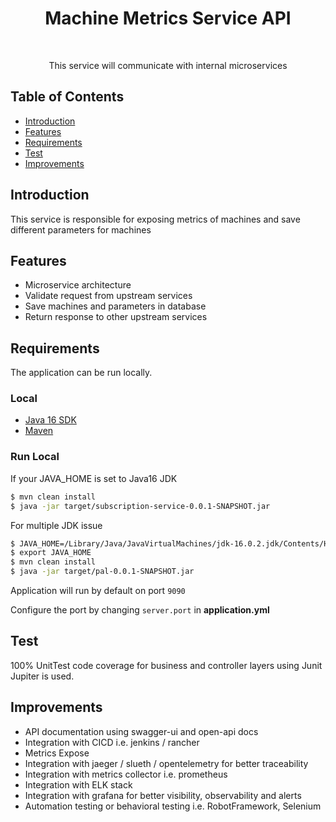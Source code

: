 <h1 align="center"> Machine Metrics Service API </h1> <br>

<p align="center">
  This service will communicate with internal microservices
</p>


## Table of Contents

- [Introduction](#introduction)
- [Features](#features)
- [Requirements](#requirements)
- [Test](#test)
- [Improvements](#improvements)




## Introduction

This service is responsible for exposing metrics of machines and save different parameters for machines

## Features
* Microservice architecture
* Validate request from upstream services
* Save machines and parameters in database
* Return response to other upstream services

## Requirements
The application can be run locally.

### Local
* [Java 16 SDK](https://www.oracle.com/java/technologies/downloads/#java16)
* [Maven](https://downloads.apache.org/maven/maven-3/3.8.1/binaries/)

### Run Local
If your JAVA_HOME is set to Java16 JDK
```bash
$ mvn clean install
$ java -jar target/subscription-service-0.0.1-SNAPSHOT.jar
```

For multiple JDK issue
```bash
$ JAVA_HOME=/Library/Java/JavaVirtualMachines/jdk-16.0.2.jdk/Contents/Home
$ export JAVA_HOME
$ mvn clean install
$ java -jar target/pal-0.0.1-SNAPSHOT.jar
```

Application will run by default on port `9090`

Configure the port by changing `server.port` in __application.yml__

## Test
100% UnitTest code coverage for business and controller layers using Junit Jupiter is used.


## Improvements
* API documentation using swagger-ui and open-api docs
* Integration with CICD i.e. jenkins / rancher
* Metrics Expose
* Integration with jaeger / slueth / opentelemetry for better traceability
* Integration with metrics collector i.e. prometheus
* Integration with ELK stack
* Integration with grafana for better visibility, observability and alerts
* Automation testing or behavioral testing i.e. RobotFramework, Selenium 
